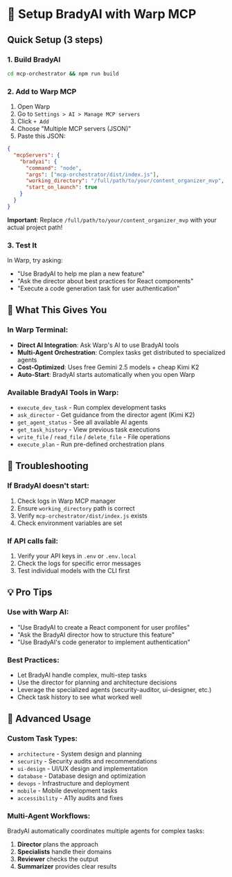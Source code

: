# 🚀 Setup BradyAI with Warp MCP

## Quick Setup (3 steps)

### 1. Build BradyAI
```bash
cd mcp-orchestrator && npm run build
```

### 2. Add to Warp MCP
1. Open Warp
2. Go to `Settings > AI > Manage MCP servers`
3. Click `+ Add`
4. Choose "Multiple MCP servers (JSON)"
5. Paste this JSON:

```json
{
  "mcpServers": {
    "bradyai": {
      "command": "node",
      "args": ["mcp-orchestrator/dist/index.js"],
      "working_directory": "/full/path/to/your/content_organizer_mvp",
      "start_on_launch": true
    }
  }
}
```

**Important**: Replace `/full/path/to/your/content_organizer_mvp` with your actual project path!

### 3. Test It
In Warp, try asking:
- "Use BradyAI to help me plan a new feature"
- "Ask the director about best practices for React components"
- "Execute a code generation task for user authentication"

## 🎯 What This Gives You

### In Warp Terminal:
- **Direct AI Integration**: Ask Warp's AI to use BradyAI tools
- **Multi-Agent Orchestration**: Complex tasks get distributed to specialized agents
- **Cost-Optimized**: Uses free Gemini 2.5 models + cheap Kimi K2
- **Auto-Start**: BradyAI starts automatically when you open Warp

### Available BradyAI Tools in Warp:
- `execute_dev_task` - Run complex development tasks
- `ask_director` - Get guidance from the director agent (Kimi K2)
- `get_agent_status` - See all available AI agents
- `get_task_history` - View previous task executions
- `write_file` / `read_file` / `delete_file` - File operations
- `execute_plan` - Run pre-defined orchestration plans

## 🔧 Troubleshooting

### If BradyAI doesn't start:
1. Check logs in Warp MCP manager
2. Ensure `working_directory` path is correct
3. Verify `mcp-orchestrator/dist/index.js` exists
4. Check environment variables are set

### If API calls fail:
1. Verify your API keys in `.env` or `.env.local`
2. Check the logs for specific error messages
3. Test individual models with the CLI first

## 💡 Pro Tips

### Use with Warp AI:
- "Use BradyAI to create a React component for user profiles"
- "Ask the BradyAI director how to structure this feature"
- "Use BradyAI's code generator to implement authentication"

### Best Practices:
- Let BradyAI handle complex, multi-step tasks
- Use the director for planning and architecture decisions
- Leverage the specialized agents (security-auditor, ui-designer, etc.)
- Check task history to see what worked well

## 🚀 Advanced Usage

### Custom Task Types:
- `architecture` - System design and planning
- `security` - Security audits and recommendations  
- `ui-design` - UI/UX design and implementation
- `database` - Database design and optimization
- `devops` - Infrastructure and deployment
- `mobile` - Mobile development tasks
- `accessibility` - A11y audits and fixes

### Multi-Agent Workflows:
BradyAI automatically coordinates multiple agents for complex tasks:
1. **Director** plans the approach
2. **Specialists** handle their domains
3. **Reviewer** checks the output
4. **Summarizer** provides clear results